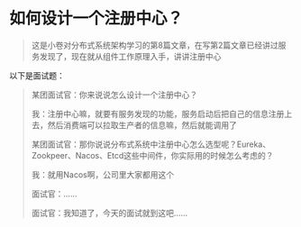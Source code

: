 # 如何设计一个注册中心？

> 这是小卷对分布式系统架构学习的第8篇文章，在写第2篇文章已经讲过服务发现了，现在就从组件工作原理入手，讲讲注册中心

以下是面试题：

> 某团面试官：你来说说怎么设计一个注册中心？
>
> 我：注册中心嘛，就要有服务发现的功能，服务启动后把自己的信息注册上去，然后消费端可以拉取生产者的信息嘛，然后就能调用了
>
> 某团面试官：那你说说分布式系统中注册中心怎么选型呢？Eureka、Zookpeer、Nacos、Etcd这些中间件，你实际用的时候怎么考虑的？
>
> 我：就用Nacos啊，公司里大家都用这个
>
> 面试官：......
>
> 面试官：我知道了，今天的面试就到这吧......